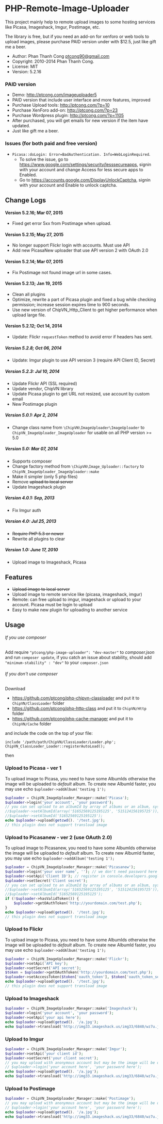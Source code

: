 # PHP-Remote-Image-Uploader
This project mainly help to remote upload images to some hosting services like Picasa, Imageshack, Imgur, Postimage, etc.

The library is free, but if you need an add-on for xenforo or web tools to upload images, please purchase PAID version under with $12.5, just like gift me a beer.

* Author:     Phan Thanh Cong <ptcong90@gmail.com>
* Copyright:  2010-2014 Phan Thanh Cong.
* License:    MIT
* Version:    5.2.16

### PAID version
* Demo: http://ptcong.com/imageuploader5
* PAID version that include user interface and more features, improved
* Purchase Upload tools: http://ptcong.com/?p=10
* Purchase XenForo add-on: http://ptcong.com/?p=23
* Purchase Wordpress plugin: http://ptcong.com/?p=1105
* After purchased, you will get emails for new version if the item have updated.
* Just like gift me a beer.


### Issues (for both paid and free version)
* `Picasa::doLogin: Error=BadAuthentication. Info=WebLoginRequired`.
    * To solve the issue, go to https://www.google.com/settings/security/lesssecureapps, signin with your account and change Access for less secure apps to Enabled.
    * Go to https://accounts.google.com/DisplayUnlockCaptcha, signin with your account and Enable to unlock captcha.

## Change Logs

#### Version 5.2.16; Mar 07, 2015
* Fixed get error 5xx from Postimage when upload.

#### Version 5.2.15; May 27, 2015
* No longer support Flickr login with accounts. Must use API
* Add new PicasaNew uploader that use API version 2 with OAuth 2.0

#### Version 5.2.14; Mar 07, 2015
* Fix Postimage not found image url in some cases.

#### Version 5.2.13; Jan 19, 2015
* Clean all plugins
* Optimize, rewrite a part of Picasa plugin and fixed a bug while checking permission; increase session expires time to 900 seconds.
* Use new version of ChipVN_Http_Client to get higher performance when upload large file.

#### Version 5.2.12; Oct 14, 2014
* Update: Flickr `requestToken` method to avoid error if headers has sent.

##### Version 5.2.8; Oct 06, 2014
* Update: Imgur plugin to use API version 3 (require API Client ID, Secret)

##### Version 5.2.3: Jul 10, 2014
* Update Flickr API (SSL required)
* Update vendor, ChipVN library
* Update Picasa plugin to get URL not resized, use account by custom email
* New Postimage plugin

##### Version 5.0.1: Apr 2, 2014
* Change class name from `\ChipVN\ImageUploader\ImageUploader` to `ChipVN_ImageUploader_ImageUploader` for usable on all PHP version >= 5.0

##### Version 5.0: Mar 07, 2014
* Supports composer
* Change factory method from `\ChipVN\Image_Uploader::factory` to `ChipVN_ImageUploader_ImageUploader::make`
* Make it simpler (only 5 php files)
* Remove ~~upload to local server~~
* Update Imageshack plugin

##### Version 4.0.1: Sep, 2013
* Fix Imgur auth

##### Version 4.0: Jul 25, 2013
* ~~Require PHP 5.3 or newer~~
* Rewrite all plugins to clear

##### Version 1.0: June 17, 2010
* Upload image to Imageshack, Picasa

## Features
* ~~Upload image to local server~~
* Upload image to remote service like (picasa, imageshack, imgur)
* Remote: can free upload to imgur, imageshack or upload to your account. Picasa must be login to upload
* Easy to make new plugin for uploading to another service

## Usage
###### If you use composer
Add require `"ptcong/php-image-uploader": "dev-master"` to _composer.json_ and run `composer update`, if you catch an issue about stability, should add `"minimum-stability" : "dev"` to your `composer.json`

###### If you don't use composer
Download
- https://github.com/ptcong/php-chipvn-classloader and put it to `ChipVN/ClassLoader` folder
- https://github.com/ptcong/php-http-class and put it to `ChipVN/Http` folder
- https://github.com/ptcong/php-cache-manager and put it to `ChipVN/Cache` folder

and include the code on the top of your file:

    include '/path/path/ChipVN/ClassLoader/Loader.php';
    ChipVN_ClassLoader_Loader::registerAutoLoad();

then
### Upload to Picasa - ver 1
To upload image to Picasa, you need to have some AlbumIds otherwise the image will be uploaded to _default_ album.
To create new AlbumId faster, you may use echo `$uploader->addAlbum('testing 1');`

```php
$uploader = ChipVN_ImageUploader_Manager::make('Picasa');
$uploader->login('your account', 'your password');
// you can set upload to an albumId by array of albums or an album, system will get a random album to upload
//$uploader->setAlbumId(array('51652569125195125', '515124156195725'));
//$uploader->setAlbumId('51652569125195125');
echo $uploader->upload(getcwd(). '/test.jpg');
// this plugin does not support transload image
```

### Upload to Picasanew - ver 2 (use OAuth 2.0)
To upload image to Picasanew, you need to have some AlbumIds otherwise the image will be uploaded to _default_ album.
To create new AlbumId faster, you may use echo `$uploader->addAlbum('testing 1');`

```php
$uploader = ChipVN_ImageUploader_Manager::make('Picasanew');
$uploader->login('your user name', ''); // we don't need password here
$uploader->setApi('Client ID'); // register in console.developers.google.com
$uploader->setSecret('Client secret');
// you can set upload to an albumId by array of albums or an album, system will get a random album to upload
//$uploader->setAlbumId(array('51652569125195125', '515124156195725'));
//$uploader->setAlbumId('51652569125195125');
if (!$uploader->hasValidToken()) {
    $uploader->getOAuthToken('http://yourdomain.com/test.php');
}
echo $uploader->upload(getcwd(). '/test.jpg');
// this plugin does not support transload image
```

### Upload to Flickr
To upload image to Picasa, you need to have some AlbumIds otherwise the image will be uploaded to _default_ album.
To create new AlbumId faster, you may use echo `$uploader->addAlbum('testing 1');`
```php
$uploader = ChipVN_ImageUploader_Manager::make('Flickr');
$uploader->setApi('API key');
$uploader->setSecret('API secret');
$token = $uploader->getOAuthToken('http://yourdomain.com/test.php');
$uploader->setAccessToken($token['oauth_token'], $token['oauth_token_secret']);
echo $uploader->upload(getcwd(). '/test.jpg');
// this plugin does not support transload image
```

### Upload to Imageshack
```php
$uploader = ChipVN_ImageUploader_Manager::make('Imageshack');
$uploader->login('your account', 'your password');
$uploader->setApi('your api here');
echo $uploader->upload(getcwd(). '/a.jpg');
echo $uploader->transload('http://img33.imageshack.us/img33/6840/wz7u.jpg');
```

### Upload to Imgur
```php
$uploader = ChipVN_ImageUploader_Manager::make('Imgur');
$uploader->setApi('your client id');
$uploader->setSecret('your client secret');
// you may upload with anonymous account but may be the image will be deleted after a period of time
// $uploader->login('your account here', 'your password here');
echo $uploader->upload(getcwd(). '/a.jpg');
echo $uploader->transload('http://img33.imageshack.us/img33/6840/wz7u.jpg');
```

### Upload to Postimage
```php
$uploader = ChipVN_ImageUploader_Manager::make('Postimage');
// you may upload with anonymous account but may be the image will be deleted after a period of time
// $uploader->login('your account here', 'your password here');
echo $uploader->upload(getcwd(). '/a.jpg');
echo $uploader->transload('http://img33.imageshack.us/img33/6840/wz7u.jpg');
```

